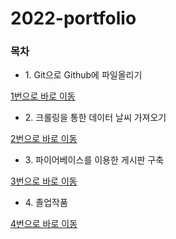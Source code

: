 # 2022-portfolio

<h3>목차</h3>

* <p>1. Git으로 Github에 파일올리기</p>

[1번으로 바로 이동](https://github.com/wodbs3855/2022-portfolio/tree/main/1.%20Git%EC%9D%84%20%EC%9D%B4%EC%9A%A9%ED%95%9C%20Github%EC%97%90%20%ED%8C%8C%EC%9D%BC%20%EC%98%AC%EB%A6%AC%EA%B8%B0) <br>

* <p>2. 크롤링을 통한 데이터 날씨 가져오기</p>

[2번으로 바로 이동](https://github.com/wodbs3855/2022-portfolio/tree/main/2.%20%ED%81%AC%EB%A1%A4%EB%A7%81%EC%9D%84%20%ED%86%B5%ED%95%9C%20%EB%82%A0%EC%94%A8%20%EC%A0%95%EB%B3%B4%EA%B0%80%EC%A0%B8%EC%98%A4%EA%B8%B0) <br>

* <p>3. 파이어베이스를 이용한 게시판 구축</p>

[3번으로 바로 이동](https://github.com/wodbs3855/2022-portfolio/tree/main/3.%20%ED%8C%8C%EC%9D%B4%EC%96%B4%EB%B2%A0%EC%9D%B4%EC%8A%A4%EB%A5%BC%20%EC%9D%B4%EC%9A%A9%ED%95%9C%20%EA%B2%8C%EC%8B%9C%ED%8C%90%20%EB%A7%8C%EB%93%A4%EA%B8%B0) <br>


* <p>4. 졸업작품</p>

[4번으로 바로 이동](https://github.com/wodbs3855/2022-portfolio/tree/main/graduationwork) <br>


